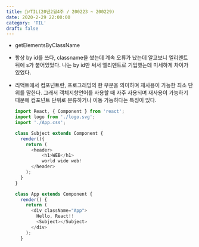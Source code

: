 ```yaml
---
title: 🏃‍♂️TIL(20년2월4주 / 200223 ~ 200229)
date: 2020-2-29 22:00:00
category: 'TIL'
draft: false
---
```




- getElementsByClassName
- 항상 by id를 쓰다, classname을 썼는데 계속 오류가 났는데 알고보니 엘리멘트 뒤에 s가 붙어있었다. 나는 by id만 써서 엘리멘트로 기입했는데 미세하게 차이가 있었다.

- 리액트에서 컴포넌트란, 프로그래밍의 한 부분을 의미하며 재사용이 가능한 최소 단위를 말한다. 그래서 객체지향언어를 사용할 때 자주 사용되며 재사용이 가능하기 때문에 컴포넌트 단위로 분류하거나 이동 가능하다는 특징이 있다.

  ```javascript
  import React, { Component } from 'react';
  import logo from './logo.svg';
  import './App.css';
  
  class Subject extends Component {
    render(){
      return (
        <header>
            <h1>WEB</h1>
            world wide web!
        </header>  
      );
    }
  }
  
  class App extends Component {
    render() {
      return (
        <div className="App">
          Hello, React!!
          <Subject></Subject>
        </div>
      );
    }
  ```

  
